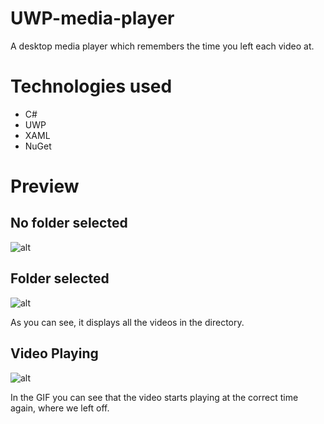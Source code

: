 # UWP-media-player

A desktop media player which remembers the time you left each video at.

# Technologies used

* C#
* UWP
* XAML
* NuGet

# Preview

## No folder selected

![alt](https://i.imgur.com/oYb5G5f.png)

## Folder selected

![alt](https://i.imgur.com/tExRzVK.png)

As you can see, it displays all the videos in the directory.

## Video Playing

![alt](https://i.imgur.com/UcZnVGX.gif)

In the GIF you can see that the video starts playing at the correct time again, where we left off.

